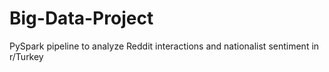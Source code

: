 # Big-Data-Project
PySpark pipeline to analyze Reddit interactions and nationalist sentiment in r/Turkey
